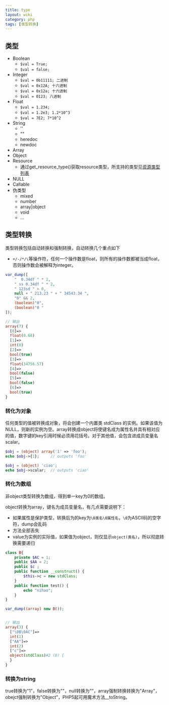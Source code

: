 ```yaml
---
title: type
layout: wiki
category: php
tags: [类型转换]
---
```


## 类型

* Boolean
	* `$val = True;`
	* `$val = false;`
* Integer
	* `$val = 0b11111; 二进制`
	* `$val = 0x12A; 十六进制`
	* `$val = 0x12a; 十六进制`
	* `$val = 0123; 八进制`
* Float
	* `$val = 1.234;`
	* `$val = 1.2e3; 1.2*10^3`
	* `$val = 7E2; 7*10^2`
* String
	* ''
	* ""
	* heredoc
	* newdoc
* Array
* Object
* Resource
	* 通过get_resource_type()获取resource类型，所支持的类型见[资源类型列表](http://php.net/manual/zh/resource.php)
* NULL
* Callable
* 伪类型
	* mixed
	* number
	* array|object
	* void
	* ...

## 类型转换

类型转换包括自动转换和强制转换，自动转换几个重点如下

* `+/-/*/\`等操作符，任何一个操作数是float，则所有的操作数都被当成float，否则操作数会被解释为integer。

~~~PHP
var_dump([
    "  0.34df " * 2,
    " ss 0.34df " * 2,
    " 123sd " > 0,
    null + " 213.23 " + " 34543.34 ",
    "0" && 2,
    (boolean)"0",
    (boolean)"0 "
]);

// 输出
array(7) {
  [0]=>
  float(0.68)
  [1]=>
  int(0)
  [2]=>
  bool(true)
  [3]=>
  float(34756.57)
  [4]=>
  bool(false)
  [5]=>
  bool(false)
  [6]=>
  bool(true)
}
~~~


### 转化为对象

任何类型的值被转换成对象，将会创建一个内置类 stdClass 的实例。如果该值为 NULL，则新的实例为空。array转换成object将使键名成为属性名并具有相对应的值，数字键的key引用时候必须用花括号。对于其他值，会包含进成员变量名scalar。

~~~PHP
$obj = (object) array('1' => 'foo');
echo $obj->{1};     // outputs 'foo'

$obj = (object) 'ciao';
echo $obj->scalar;  // outputs 'ciao'
~~~


### 转化为数组

非object类型转换为数组，得到单一key为0的数组。

object转换为array，键名为成员变量名，有几点需要说明下：

* 如果属性是保护类型，转换后为的key为`\0类名\0属性名`，`\0`为ASCII码的空字符，dump会乱码
* 方法全部丢失
* value为实例的实际值，如果值为object，则仅显示`object(类名)`，所以彻底转换需要递归

~~~PHP
class B{
    private $AC = 1;
    public $AA = 2;
    public $c ;
    public function __construct() {
        $this->c = new stdClass;
    }
    public function test() {
        echo "nihao";
    }
}

var_dump((array) new B());


// 输出
array(3) {
  [" \0B \0AC"]=>
  int(1)
  ["AA"]=>
  int(2)
  ["c"]=>
  object(stdClass)#2 (0) {
  }
}
~~~

### 转换为string

true转换为"1"，false转换为""，null转换为""，array强制转换转换为"Array"，obejct强制转换为"Object"，PHP5起可用魔术方法__toString。





